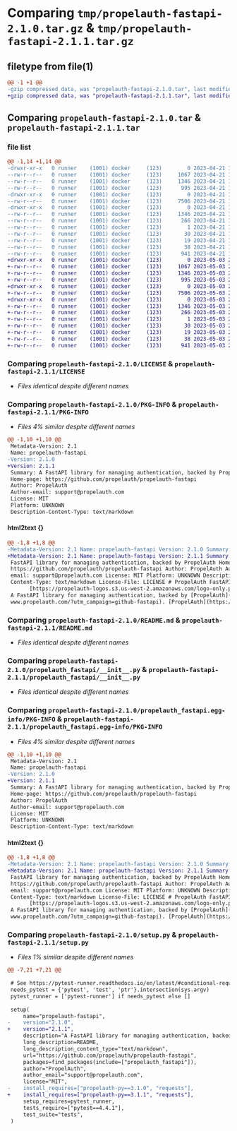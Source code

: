 # Comparing `tmp/propelauth-fastapi-2.1.0.tar.gz` & `tmp/propelauth-fastapi-2.1.1.tar.gz`

## filetype from file(1)

```diff
@@ -1 +1 @@
-gzip compressed data, was "propelauth-fastapi-2.1.0.tar", last modified: Fri Apr 21 19:59:54 2023, max compression
+gzip compressed data, was "propelauth-fastapi-2.1.1.tar", last modified: Wed May  3 20:17:11 2023, max compression
```

## Comparing `propelauth-fastapi-2.1.0.tar` & `propelauth-fastapi-2.1.1.tar`

### file list

```diff
@@ -1,14 +1,14 @@
-drwxr-xr-x   0 runner    (1001) docker     (123)        0 2023-04-21 19:59:54.875137 propelauth-fastapi-2.1.0/
--rw-r--r--   0 runner    (1001) docker     (123)     1067 2023-04-21 19:59:39.000000 propelauth-fastapi-2.1.0/LICENSE
--rw-r--r--   0 runner    (1001) docker     (123)     1346 2023-04-21 19:59:54.871137 propelauth-fastapi-2.1.0/PKG-INFO
--rw-r--r--   0 runner    (1001) docker     (123)      995 2023-04-21 19:59:39.000000 propelauth-fastapi-2.1.0/README.md
-drwxr-xr-x   0 runner    (1001) docker     (123)        0 2023-04-21 19:59:54.871137 propelauth-fastapi-2.1.0/propelauth_fastapi/
--rw-r--r--   0 runner    (1001) docker     (123)     7506 2023-04-21 19:59:39.000000 propelauth-fastapi-2.1.0/propelauth_fastapi/__init__.py
-drwxr-xr-x   0 runner    (1001) docker     (123)        0 2023-04-21 19:59:54.871137 propelauth-fastapi-2.1.0/propelauth_fastapi.egg-info/
--rw-r--r--   0 runner    (1001) docker     (123)     1346 2023-04-21 19:59:54.000000 propelauth-fastapi-2.1.0/propelauth_fastapi.egg-info/PKG-INFO
--rw-r--r--   0 runner    (1001) docker     (123)      266 2023-04-21 19:59:54.000000 propelauth-fastapi-2.1.0/propelauth_fastapi.egg-info/SOURCES.txt
--rw-r--r--   0 runner    (1001) docker     (123)        1 2023-04-21 19:59:54.000000 propelauth-fastapi-2.1.0/propelauth_fastapi.egg-info/dependency_links.txt
--rw-r--r--   0 runner    (1001) docker     (123)       30 2023-04-21 19:59:54.000000 propelauth-fastapi-2.1.0/propelauth_fastapi.egg-info/requires.txt
--rw-r--r--   0 runner    (1001) docker     (123)       19 2023-04-21 19:59:54.000000 propelauth-fastapi-2.1.0/propelauth_fastapi.egg-info/top_level.txt
--rw-r--r--   0 runner    (1001) docker     (123)       38 2023-04-21 19:59:54.875137 propelauth-fastapi-2.1.0/setup.cfg
--rw-r--r--   0 runner    (1001) docker     (123)      941 2023-04-21 19:59:39.000000 propelauth-fastapi-2.1.0/setup.py
+drwxr-xr-x   0 runner    (1001) docker     (123)        0 2023-05-03 20:17:11.450207 propelauth-fastapi-2.1.1/
+-rw-r--r--   0 runner    (1001) docker     (123)     1067 2023-05-03 20:16:56.000000 propelauth-fastapi-2.1.1/LICENSE
+-rw-r--r--   0 runner    (1001) docker     (123)     1346 2023-05-03 20:17:11.450207 propelauth-fastapi-2.1.1/PKG-INFO
+-rw-r--r--   0 runner    (1001) docker     (123)      995 2023-05-03 20:16:56.000000 propelauth-fastapi-2.1.1/README.md
+drwxr-xr-x   0 runner    (1001) docker     (123)        0 2023-05-03 20:17:11.450207 propelauth-fastapi-2.1.1/propelauth_fastapi/
+-rw-r--r--   0 runner    (1001) docker     (123)     7506 2023-05-03 20:16:56.000000 propelauth-fastapi-2.1.1/propelauth_fastapi/__init__.py
+drwxr-xr-x   0 runner    (1001) docker     (123)        0 2023-05-03 20:17:11.450207 propelauth-fastapi-2.1.1/propelauth_fastapi.egg-info/
+-rw-r--r--   0 runner    (1001) docker     (123)     1346 2023-05-03 20:17:11.000000 propelauth-fastapi-2.1.1/propelauth_fastapi.egg-info/PKG-INFO
+-rw-r--r--   0 runner    (1001) docker     (123)      266 2023-05-03 20:17:11.000000 propelauth-fastapi-2.1.1/propelauth_fastapi.egg-info/SOURCES.txt
+-rw-r--r--   0 runner    (1001) docker     (123)        1 2023-05-03 20:17:11.000000 propelauth-fastapi-2.1.1/propelauth_fastapi.egg-info/dependency_links.txt
+-rw-r--r--   0 runner    (1001) docker     (123)       30 2023-05-03 20:17:11.000000 propelauth-fastapi-2.1.1/propelauth_fastapi.egg-info/requires.txt
+-rw-r--r--   0 runner    (1001) docker     (123)       19 2023-05-03 20:17:11.000000 propelauth-fastapi-2.1.1/propelauth_fastapi.egg-info/top_level.txt
+-rw-r--r--   0 runner    (1001) docker     (123)       38 2023-05-03 20:17:11.450207 propelauth-fastapi-2.1.1/setup.cfg
+-rw-r--r--   0 runner    (1001) docker     (123)      941 2023-05-03 20:16:56.000000 propelauth-fastapi-2.1.1/setup.py
```

### Comparing `propelauth-fastapi-2.1.0/LICENSE` & `propelauth-fastapi-2.1.1/LICENSE`

 * *Files identical despite different names*

### Comparing `propelauth-fastapi-2.1.0/PKG-INFO` & `propelauth-fastapi-2.1.1/PKG-INFO`

 * *Files 4% similar despite different names*

```diff
@@ -1,10 +1,10 @@
 Metadata-Version: 2.1
 Name: propelauth-fastapi
-Version: 2.1.0
+Version: 2.1.1
 Summary: A FastAPI library for managing authentication, backed by PropelAuth
 Home-page: https://github.com/propelauth/propelauth-fastapi
 Author: PropelAuth
 Author-email: support@propelauth.com
 License: MIT
 Platform: UNKNOWN
 Description-Content-Type: text/markdown
```

#### html2text {}

```diff
@@ -1,8 +1,8 @@
-Metadata-Version: 2.1 Name: propelauth-fastapi Version: 2.1.0 Summary: A
+Metadata-Version: 2.1 Name: propelauth-fastapi Version: 2.1.1 Summary: A
 FastAPI library for managing authentication, backed by PropelAuth Home-page:
 https://github.com/propelauth/propelauth-fastapi Author: PropelAuth Author-
 email: support@propelauth.com License: MIT Platform: UNKNOWN Description-
 Content-Type: text/markdown License-File: LICENSE # PropelAuth FastAPI SDK
       [https://propelauth-logos.s3.us-west-2.amazonaws.com/logo-only.png]
 A FastAPI library for managing authentication, backed by [PropelAuth](https://
 www.propelauth.com/?utm_campaign=github-fastapi). [PropelAuth](https://
```

### Comparing `propelauth-fastapi-2.1.0/README.md` & `propelauth-fastapi-2.1.1/README.md`

 * *Files identical despite different names*

### Comparing `propelauth-fastapi-2.1.0/propelauth_fastapi/__init__.py` & `propelauth-fastapi-2.1.1/propelauth_fastapi/__init__.py`

 * *Files identical despite different names*

### Comparing `propelauth-fastapi-2.1.0/propelauth_fastapi.egg-info/PKG-INFO` & `propelauth-fastapi-2.1.1/propelauth_fastapi.egg-info/PKG-INFO`

 * *Files 4% similar despite different names*

```diff
@@ -1,10 +1,10 @@
 Metadata-Version: 2.1
 Name: propelauth-fastapi
-Version: 2.1.0
+Version: 2.1.1
 Summary: A FastAPI library for managing authentication, backed by PropelAuth
 Home-page: https://github.com/propelauth/propelauth-fastapi
 Author: PropelAuth
 Author-email: support@propelauth.com
 License: MIT
 Platform: UNKNOWN
 Description-Content-Type: text/markdown
```

#### html2text {}

```diff
@@ -1,8 +1,8 @@
-Metadata-Version: 2.1 Name: propelauth-fastapi Version: 2.1.0 Summary: A
+Metadata-Version: 2.1 Name: propelauth-fastapi Version: 2.1.1 Summary: A
 FastAPI library for managing authentication, backed by PropelAuth Home-page:
 https://github.com/propelauth/propelauth-fastapi Author: PropelAuth Author-
 email: support@propelauth.com License: MIT Platform: UNKNOWN Description-
 Content-Type: text/markdown License-File: LICENSE # PropelAuth FastAPI SDK
       [https://propelauth-logos.s3.us-west-2.amazonaws.com/logo-only.png]
 A FastAPI library for managing authentication, backed by [PropelAuth](https://
 www.propelauth.com/?utm_campaign=github-fastapi). [PropelAuth](https://
```

### Comparing `propelauth-fastapi-2.1.0/setup.py` & `propelauth-fastapi-2.1.1/setup.py`

 * *Files 1% similar despite different names*

```diff
@@ -7,21 +7,21 @@
 
 # See https://pytest-runner.readthedocs.io/en/latest/#conditional-requirement
 needs_pytest = {'pytest', 'test', 'ptr'}.intersection(sys.argv)
 pytest_runner = ['pytest-runner'] if needs_pytest else []
 
 setup(
     name="propelauth-fastapi",
-    version="2.1.0",
+    version="2.1.1",
     description="A FastAPI library for managing authentication, backed by PropelAuth",
     long_description=README,
     long_description_content_type="text/markdown",
     url="https://github.com/propelauth/propelauth-fastapi",
     packages=find_packages(include=["propelauth_fastapi"]),
     author="PropelAuth",
     author_email="support@propelauth.com",
     license="MIT",
-    install_requires=["propelauth-py==3.1.0", "requests"],
+    install_requires=["propelauth-py==3.1.1", "requests"],
     setup_requires=pytest_runner,
     tests_require=["pytest==4.4.1"],
     test_suite="tests",
 )
```

